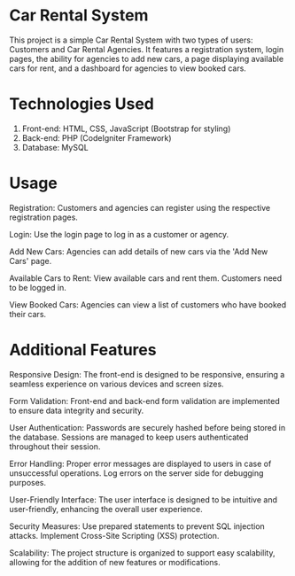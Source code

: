 # Car Rental System
This project is a simple Car Rental System with two types of users: Customers and Car Rental Agencies. It features a registration system, login pages, the ability for agencies to add new cars, a page displaying available cars for rent, and a dashboard for agencies to view booked cars.

# Technologies Used
1. Front-end: HTML, CSS, JavaScript (Bootstrap for styling)
2. Back-end: PHP (CodeIgniter Framework)
3. Database: MySQL

# Usage
Registration:
Customers and agencies can register using the respective registration pages.

Login:
Use the login page to log in as a customer or agency.

Add New Cars:
Agencies can add details of new cars via the 'Add New Cars' page.

Available Cars to Rent:
View available cars and rent them. Customers need to be logged in.

View Booked Cars:
Agencies can view a list of customers who have booked their cars.

# Additional Features

Responsive Design:
The front-end is designed to be responsive, ensuring a seamless experience on various devices and screen sizes.

Form Validation:
Front-end and back-end form validation are implemented to ensure data integrity and security.

User Authentication:
Passwords are securely hashed before being stored in the database.
Sessions are managed to keep users authenticated throughout their session.

Error Handling:
Proper error messages are displayed to users in case of unsuccessful operations.
Log errors on the server side for debugging purposes.

User-Friendly Interface:
The user interface is designed to be intuitive and user-friendly, enhancing the overall user experience.

Security Measures:
Use prepared statements to prevent SQL injection attacks.
Implement Cross-Site Scripting (XSS) protection.

Scalability:
The project structure is organized to support easy scalability, allowing for the addition of new features or modifications.
